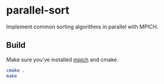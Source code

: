 # parallel-sort

Implement common sorting algorithms in parallel with MPICH.

## Build

Make sure you've installed [mpich](https://www.mpich.org/) and cmake.

```bash
cmake .
make
```

